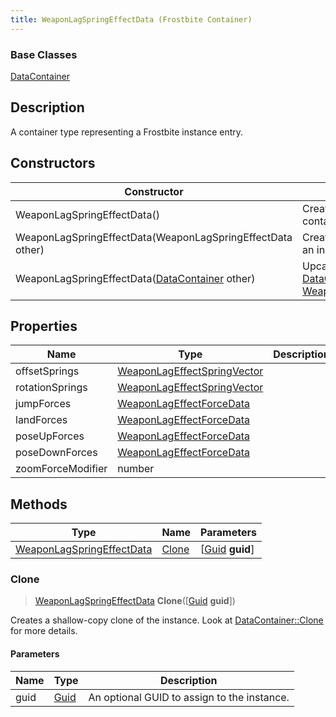 ```yaml
---
title: WeaponLagSpringEffectData (Frostbite Container)
---
```

### Base Classes

[DataContainer](/vext/ref/cls/shr/datacontainer)

## Description

A container type representing a Frostbite instance entry.

## Constructors

| Constructor                                                                          | Description                                                                                                                               |
| ------------------------------------------------------------------------------------ | ----------------------------------------------------------------------------------------------------------------------------------------- |
| WeaponLagSpringEffectData()                                                          | Create a new instance of this container type.                                                                                             |
| WeaponLagSpringEffectData(WeaponLagSpringEffectData other)                           | Create a reference copy of an instance of the same type.                                                                                  |
| WeaponLagSpringEffectData([DataContainer](/vext/ref/cls/shr/datacontainer) other) | Upcast an instance of type [DataContainer](/vext/ref/cls/shr/datacontainer) to [WeaponLagSpringEffectData](WeaponLagSpringEffectData). |

## Properties

| Name              | Type                                                       | Description |
| ----------------- | ---------------------------------------------------------- | ----------- |
| offsetSprings     | [WeaponLagEffectSpringVector](WeaponLagEffectSpringVector) |             |
| rotationSprings   | [WeaponLagEffectSpringVector](WeaponLagEffectSpringVector) |             |
| jumpForces        | [WeaponLagEffectForceData](WeaponLagEffectForceData)       |             |
| landForces        | [WeaponLagEffectForceData](WeaponLagEffectForceData)       |             |
| poseUpForces      | [WeaponLagEffectForceData](WeaponLagEffectForceData)       |             |
| poseDownForces    | [WeaponLagEffectForceData](WeaponLagEffectForceData)       |             |
| zoomForceModifier | number                                                     |             |

## Methods

| Type                                                   | Name            | Parameters                                     |
| ------------------------------------------------------ | --------------- | ---------------------------------------------- |
| [WeaponLagSpringEffectData](WeaponLagSpringEffectData) | [Clone](#clone) | \[[Guid](/vext/ref/cls/shr/guid) **guid**\] |

### Clone

> [WeaponLagSpringEffectData](WeaponLagSpringEffectData) **Clone**(\[[Guid](/vext/ref/cls/shr/guid) **guid**\])

Creates a shallow-copy clone of the instance. Look at [DataContainer::Clone](/vext/ref/cls/shr/datacontainer#clone) for more details.

#### Parameters

| Name | Type         | Description                                 |
| ---- | ------------ | ------------------------------------------- |
| guid | [Guid](Guid) | An optional GUID to assign to the instance. |
